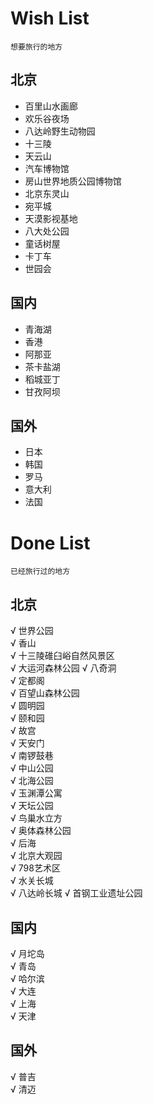 # Wish List
`想要旅行的地方`

## 北京
- 百里山水画廊
- 欢乐谷夜场
- 八达岭野生动物园
- 十三陵
- 天云山
- 汽车博物馆
- 房山世界地质公园博物馆
- 北京东灵山
- 宛平城
- 天漠影视基地
- 八大处公园
- 童话树屋
- 卡丁车
- 世园会

## 国内
- 青海湖
- 香港
- 阿那亚
- 茶卡盐湖
- 稻城亚丁
- 甘孜阿坝

## 国外
- 日本
- 韩国
- 罗马
- 意大利
- 法国

# Done List
`已经旅行过的地方`

## 北京
√ 世界公园  
√ 香山  
√ 十三陵碓臼峪自然风景区  
√ 大运河森林公园
√ 八奇洞    
√ 定都阁  
√ 百望山森林公园  
√ 圆明园  
√ 颐和园  
√ 故宫  
√ 天安门  
√ 南锣鼓巷  
√ 中山公园  
√ 北海公园  
√ 玉渊潭公寓  
√ 天坛公园  
√ 鸟巢水立方  
√ 奥体森林公园  
√ 后海  
√ 北京大观园  
√ 798艺术区  
√ 水关长城  
√ 八达岭长城
√ 首钢工业遗址公园 

## 国内
√ 月坨岛  
√ 青岛  
√ 哈尔滨  
√ 大连  
√ 上海  
√ 天津  

## 国外
√ 普吉  
√ 清迈  